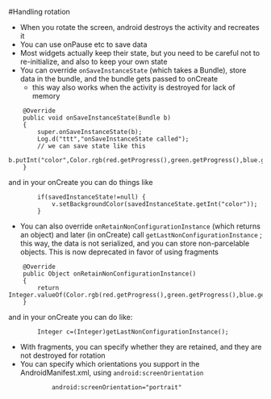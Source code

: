 #Handling rotation

* When you rotate the screen, android destroys the activity and recreates it
* You can use onPause etc to save data
* Most widgets actually keep their state, but you need to be careful not to re-initialize, and also to keep your own state
* You can override `onSaveInstanceState` (which takes a Bundle), store data in the bundle, and the bundle gets passed to onCreate
	* this way also works when the activity is destroyed for lack of memory
```
	@Override
	public void onSaveInstanceState(Bundle b)
	{
		super.onSaveInstanceState(b);
		Log.d("ttt","onSaveInstanceState called");
		// we can save state like this
		b.putInt("color",Color.rgb(red.getProgress(),green.getProgress(),blue.getProgress()));
	}
```
and in your onCreate you can do things like
```
		if(savedInstanceState!=null) {
			v.setBackgroundColor(savedInstanceState.getInt("color"));
		}
```

* You can also override `onRetainNonConfigurationInstance` (which returns an object) and later (in onCreate) call `getLastNonConfigurationInstance` ; this way, the data is not serialized, and you can store non-parcelable objects. This is now deprecated in favor of using fragments
```
	@Override
	public Object onRetainNonConfigurationInstance()
	{
		return Integer.valueOf(Color.rgb(red.getProgress(),green.getProgress(),blue.getProgress()));
	}
```
and in your onCreate you can do like:
```
		Integer c=(Integer)getLastNonConfigurationInstance();
```
* With fragments, you can specify whether they are retained, and they are not destroyed for rotation
* You can specify which  orientations you support in the AndroidManifest.xml, using `android:screenOrientation`
```
            android:screenOrientation="portrait"
```
